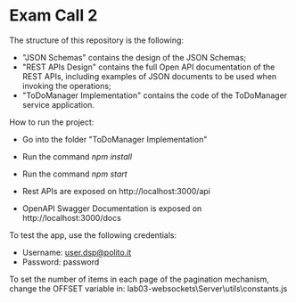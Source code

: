 # Exam Call 2

The structure of this repository is the following:
  - "JSON Schemas" contains the design of the JSON Schemas;
  - "REST APIs Design" contains the full Open API documentation of the REST APIs, including examples of JSON documents to be used when invoking the operations;
  - "ToDoManager Implementation" contains the code of the ToDoManager service application.

How to run the project:

  - Go into the folder "ToDoManager Implementation"
  - Run the command *npm install*
  - Run the command *npm start*
  
  - Rest APIs are exposed on http://localhost:3000/api
  - OpenAPI Swagger Documentation is exposed on http://localhost:3000/docs

To test the app, use the following credentials:
  - Username: user.dsp@polito.it
  - Password: password


To set the number of items in each page of the pagination mechanism, change the OFFSET variable in:
lab03-websockets\Server\utils\constants.js